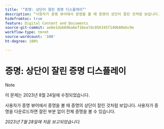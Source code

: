 ```yaml
---
title: '“증명: 상단이 잘린 증명 디스플레이”'
description: “사용자가 증명 뷰어에서 증명을 볼 때 증명의 상단이 잘린 것처럼 보입니다. 사용자가 증명을 다운로드하면 잘린 부분 없이 전체 증명을 볼 수 있습니다. ”
hidefromtoc: true
feature: Digital Content and Documents
source-git-commit: ae8e1dab69ba6ef16ea7dc056345f140b80ebc9e
workflow-type: tm+mt
source-wordcount: '100'
ht-degree: 100%

---
```



# 증명: 상단이 잘린 증명 디스플레이

<!--WF and WFP TOCs-->

>[!NOTE]
>
>이 문제는 2023년 8월 24일에 수정되었습니다.

사용자가 증명 뷰어에서 증명을 볼 때 증명의 상단이 잘린 것처럼 보입니다. 사용자가 증명을 다운로드하면 잘린 부분 없이 전체 증명을 볼 수 있습니다.

_2023년 7월 28일에 처음 보고되었습니다._

